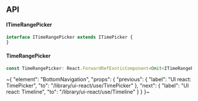 

## API

#### ITimeRangePicker

```ts
interface ITimeRangePicker extends ITimePicker {
}
```

#### TimeRangePicker

```ts
const TimeRangePicker: React.ForwardRefExoticComponent<Omit<ITimeRangePicker, "ref"> & React.RefAttributes<unknown>>;
```


~{
  "element": "BottomNavigation",
  "props": {
    "previous": {
      "label": "UI react: TimePicker",
      "to": "/library/ui-react/use/TimePicker"
    },
    "next": {
      "label": "UI react: Timeline",
      "to": "/library/ui-react/use/Timeline"
    }
  }
}~
